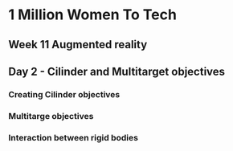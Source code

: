 
# 1 Million Women To Tech 

## Week 11 Augmented reality

## Day 2 - Cilinder and Multitarget objectives 

### Creating Cilinder objectives 


### Multitarge objectives


### Interaction between rigid bodies